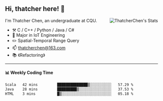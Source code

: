 ## Hi, thatcher here! :wave:

<img align="right" src="https://github-readme-stats.vercel.app/api?username=thatcherchen&title_color=333&text_color=777" alt="ThatcherChen's Stats" >

I'm Thatcher Chen, an undergraduate at CQU.

- :hammer_and_pick:  C / C++ / Python / Java / C# 
- :seedling:  Major in IoT Engineering
- :pencil2:  Spatial-Temporal Range Query
- :mailbox: thatcherchen@163.com
- :books: 《Refactoring》

---

#### :bar_chart: Weekly Coding Time

<!--START_SECTION:waka-->

```txt
Scala   42 mins         ██████████████▒░░░░░░░░░░   57.29 %
Java    28 mins         █████████▒░░░░░░░░░░░░░░░   37.53 %
HTML    3 mins          █▒░░░░░░░░░░░░░░░░░░░░░░░   05.18 %
```

<!--END_SECTION:waka-->
